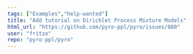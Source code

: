 ```yaml
---
tags: ["Examples","help-wanted"]
title: "Add tutorial on Dirichlet Process Mixture Models"
html_url: "https://github.com/pyro-ppl/pyro/issues/880"
user: "fritzo"
repo: "pyro-ppl/pyro"
---
```


